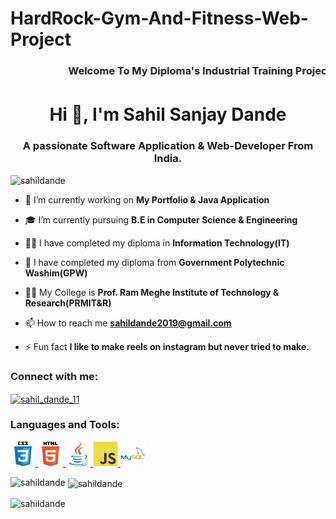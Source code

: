 # HardRock-Gym-And-Fitness-Web-Project
<h3><marquee behaviour="alternate" direction="Left" scrollamount="20">Welcome To My Diploma's Industrial Training Project!</marquee></h3>
<h1 align="center">Hi 👋, I'm Sahil Sanjay Dande</h1>
<h3 align="center">A passionate Software Application & Web-Developer From India.</h3>

<p align="left"> <img src="https://komarev.com/ghpvc/?username=sahildande&label=Profile%20views&color=0e75b6&style=flat" alt="sahildande" /> </p>

- 🔭 I’m currently working on **My Portfolio & Java Application**

- 🎓 I’m currently pursuing **B.E in Computer Science & Engineering**

- 👨‍💻 I have completed my diploma in **Information Technology(IT)**

- 🏫 I have completed my diploma from **Government Polytechnic Washim(GPW)**

- 👨‍🎓️ My College is **Prof. Ram Meghe Institute of Technology & Research(PRMIT&R)**

- 📫 How to reach me **sahildande2019@gmail.com**

- ⚡ Fun fact **I like to make reels on instagram but never tried to make.**

<h3 align="left">Connect with me:</h3>
<p align="left">
<a href="https://instagram.com/sahil_dande_11" target="blank"><img align="center" src="https://raw.githubusercontent.com/rahuldkjain/github-profile-readme-generator/master/src/images/icons/Social/instagram.svg" alt="sahil_dande_11" height="30" width="40" /></a>
</p>

<h3 align="left">Languages and Tools:</h3>
<p align="left"> <a href="https://www.w3schools.com/css/" target="_blank" rel="noreferrer"> <img src="https://raw.githubusercontent.com/devicons/devicon/master/icons/css3/css3-original-wordmark.svg" alt="css3" width="40" height="40"/> </a> <a href="https://www.w3.org/html/" target="_blank" rel="noreferrer"> <img src="https://raw.githubusercontent.com/devicons/devicon/master/icons/html5/html5-original-wordmark.svg" alt="html5" width="40" height="40"/> </a> <a href="https://www.java.com" target="_blank" rel="noreferrer"> <img src="https://raw.githubusercontent.com/devicons/devicon/master/icons/java/java-original.svg" alt="java" width="40" height="40"/> </a> <a href="https://developer.mozilla.org/en-US/docs/Web/JavaScript" target="_blank" rel="noreferrer"> <img src="https://raw.githubusercontent.com/devicons/devicon/master/icons/javascript/javascript-original.svg" alt="javascript" width="40" height="40"/> </a> <a href="https://www.mysql.com/" target="_blank" rel="noreferrer"> <img src="https://raw.githubusercontent.com/devicons/devicon/master/icons/mysql/mysql-original-wordmark.svg" alt="mysql" width="40" height="40"/> </a> </p>

<p><img align="left" src="https://github-readme-stats.vercel.app/api/top-langs?username=sahildande&show_icons=true&locale=en&layout=compact" alt="sahildande" /></p>

<p>&nbsp;<img align="center" src="https://github-readme-stats.vercel.app/api?username=sahildande&show_icons=true&locale=en" alt="sahildande" /></p>

<p><img align="center" src="https://github-readme-streak-stats.herokuapp.com/?user=sahildande&" alt="sahildande" /></p>
